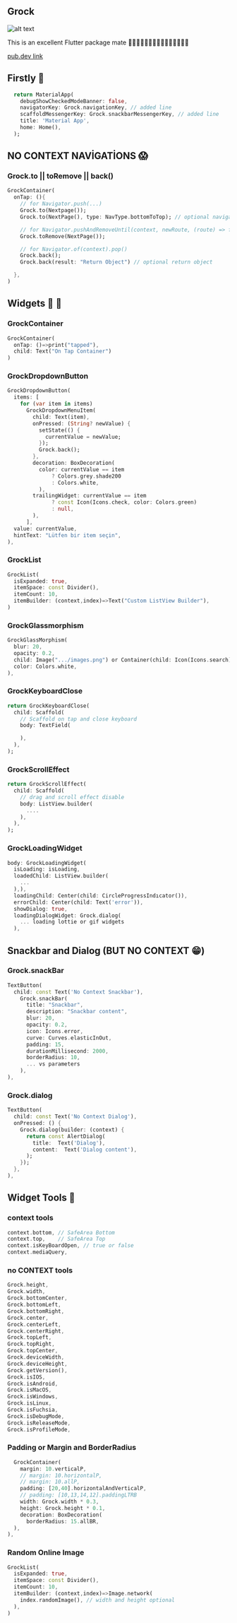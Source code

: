 ## Grock

![alt text](https://cdna.artstation.com/p/assets/images/images/016/151/746/original/ces-santor-grock-process.gif?1551108612)

This is an excellent Flutter package mate 💯💯💯💯💯💯💯💯💯💯💯💯💯💯💯

[pub.dev link](https://pub.dev/packages/grock)

## Firstly 🤫
```dart
  return MaterialApp(
    debugShowCheckedModeBanner: false,
    navigatorKey: Grock.navigationKey, // added line
    scaffoldMessengerKey: Grock.snackbarMessengerKey, // added line
    title: 'Material App',
    home: Home(),
  );
```

## NO CONTEXT NAVİGATİONS 😱
### Grock.to || toRemove || back()
```dart
GrockContainer(
  onTap: (){
    // for Navigator.push(...)
    Grock.to(Nextpage());
    Grock.to(NextPage(), type: NavType.bottomToTop); // optional navigate animation

    // for Navigator.pushAndRemoveUntil(context, newRoute, (route) => false)
    Grock.toRemove(NextPage());

    // for Navigator.of(context).pop()
    Grock.back();
    Grock.back(result: "Return Object") // optional return object

  },
)
```

## Widgets 👊 🚀

### GrockContainer
```dart
GrockContainer(
  onTap: ()=>print("tapped"),
  child: Text("On Tap Container")
)
```

### GrockDropdownButton
```dart
GrockDropdownButton(
  items: [
    for (var item in items)
      GrockDropdownMenuItem(
        child: Text(item),
        onPressed: (String? newValue) {
          setState(() {
            currentValue = newValue;
          });
          Grock.back();
        },
        decoration: BoxDecoration(
          color: currentValue == item
              ? Colors.grey.shade200
              : Colors.white,
          ),
        trailingWidget: currentValue == item
              ? const Icon(Icons.check, color: Colors.green)
              : null,
        ),
      ],
  value: currentValue,
  hintText: "Lütfen bir item seçin",
),
```


### GrockList
```dart
GrockList(
  isExpanded: true,
  itemSpace: const Divider(),
  itemCount: 10,
  itemBuilder: (context,index)=>Text("Custom ListView Builder"),
)
```

### GrockGlassmorphism
```dart
GrockGlassMorphism(
  blur: 20,
  opacity: 0.2,
  child: Image(".../images.png") or Container(child: Icon(Icons.search)),
  color: Colors.white,
),
```

### GrockKeyboardClose
```dart
return GrockKeyboardClose(
  child: Scaffold(
    // Scaffold on tap and close keyboard
    body: TextField(

    ),
  ),
);
```

### GrockScrollEffect
```dart
return GrockScrollEffect(
  child: Scaffold(
    // drag and scroll effect disable
    body: ListView.builder(
      ....
    ),
  ),
);
```

### GrockLoadingWidget
```dart
body: GrockLoadingWidget(
  isLoading: isLoading, 
  loadedChild: ListView.builder(
    ...
  ),),
  loadingChild: Center(child: CircleProgressIndıcator()),
  errorChild: Center(child: Text('error')),
  showDialog: true,
  loadingDialogWidget: Grock.dialog(
    ... loading lottie or gif widgets
  ),
```

## Snackbar and Dialog (BUT NO CONTEXT 😁)

### Grock.snackBar
```dart
TextButton(
  child: const Text('No Context Snackbar'),
    Grock.snackBar(
      title: "Snackbar",
      description: "Snackbar content",
      blur: 20,
      opacity: 0.2,
      icon: Icons.error,
      curve: Curves.elasticInOut,
      padding: 15,
      durationMillisecond: 2000,
      borderRadius: 10,
      ... vs parameters
    ),
),
```

### Grock.dialog
```dart
TextButton(
  child: const Text('No Context Dialog'),
  onPressed: () {
    Grock.dialog(builder: (context) {
      return const AlertDialog(
        title:  Text('Dialog'),
        content:  Text('Dialog content'),
      );
    });
  },
),
```

## Widget Tools 🤩
### context tools
```dart
context.bottom, // SafeArea Bottom
context.top,    // SafeArea Top
context.isKeyBoardOpen, // true or false
context.mediaQuery,
```

### no CONTEXT tools
```dart
Grock.height,
Grock.width,
Grock.bottomCenter,
Grock.bottomLeft,
Grock.bottomRight,
Grock.center,
Grock.centerLeft,
Grock.centerRight,
Grock.topLeft,
Grock.topRight,
Grock.topCenter,
Grock.deviceWidth,
Grock.deviceHeight,
Grock.getVersion(),
Grock.isIOS,
Grock.isAndroid,
Grock.isMacOS,
Grock.isWindows,
Grock.isLinux,
Grock.isFuchsia,
Grock.isDebugMode,
Grock.isReleaseMode,
Grock.isProfileMode,
```

### Padding or Margin and BorderRadius
```dart
  GrockContainer(
    margin: 10.verticalP,
    // margin: 10.horizontalP,
    // margin: 10.allP,
    padding: [20,40].horizontalAndVerticalP,
    // padding: [10,13,14,12].paddingLTRB
    width: Grock.width * 0.3,
    height: Grock.height * 0.1,
    decoration: BoxDecoration(
      borderRadius: 15.allBR,
  ),
),
```

### Random Online Image
```dart
GrockList(
  isExpanded: true,
  itemSpace: const Divider(),
  itemCount: 10,
  itemBuilder: (context,index)=>Image.network(
    index.randomImage(), // width and height optional
  ),
)
```
